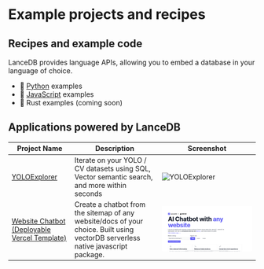 # Example projects and recipes

## Recipes and example code

LanceDB provides language APIs, allowing you to embed a database in your language of choice.

* 🐍 [Python](examples_python.md) examples
* 👾 [JavaScript](exampled_js.md) examples
* 🦀 Rust examples (coming soon)

## Applications powered by LanceDB

| Project Name                                        | Description                                                                                                          | Screenshot                                |
|-----------------------------------------------------|----------------------------------------------------------------------------------------------------------------------|-------------------------------------------|
| [YOLOExplorer](https://github.com/lancedb/yoloexplorer) | Iterate on your YOLO / CV datasets using SQL, Vector semantic search, and more within seconds                  | ![YOLOExplorer](https://github.com/lancedb/vectordb-recipes/assets/15766192/ae513a29-8f15-4e0b-99a1-ccd8272b6131) |
| [Website Chatbot (Deployable Vercel Template)](https://github.com/lancedb/lancedb-vercel-chatbot) | Create a chatbot from the sitemap of any website/docs of your choice. Built using vectorDB serverless native javascript package. | ![Chatbot](../assets/vercel-template.gif)    |
